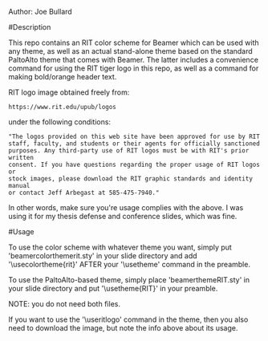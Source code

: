 Author: Joe Bullard

#Description

This repo contains an RIT color scheme for Beamer which can be used with any
theme, as well as an actual stand-alone theme based on the standard PaltoAlto
theme that comes with Beamer. The latter includes a convenience command for
using the RIT tiger logo in this repo, as well as a command for making
bold/orange header text.

RIT logo image obtained freely from:

    https://www.rit.edu/upub/logos

under the following conditions:

    "The logos provided on this web site have been approved for use by RIT
    staff, faculty, and students or their agents for officially sanctioned
    purposes. Any third-party use of RIT logos must be with RIT's prior written
    consent. If you have questions regarding the proper usage of RIT logos or
    stock images, please download the RIT graphic standards and identity manual
    or contact Jeff Arbegast at 585-475-7940."

In other words, make sure you're usage complies with the above. I was using it
for my thesis defense and conference slides, which was fine.

#Usage

To use the color scheme with whatever theme you want, simply put
'beamercolorthemerit.sty' in your slide directory and add '\usecolortheme{rit}'
AFTER your '\usetheme' command in the preamble.

To use the PaltoAlto-based theme, simply place 'beamerthemeRIT.sty' in your
slide directory and put '\usetheme{RIT}' in your preamble.

NOTE: you do not need both files.

If you want to use the '\useritlogo' command in the theme, then you also need
to download the image, but note the info above about its usage.
